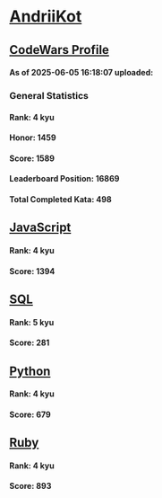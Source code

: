 # [AndriiKot](https://www.codewars.com/users/AndriiKot)

## [CodeWars Profile](https://www.codewars.com/users/AndriiKot)

#### As of 2025-06-05 16:18:07 uploaded:

### General Statistics

#### Rank: 4 kyu

#### Honor: 1459

#### Score: 1589

#### Leaderboard Position: 16869

#### Total Completed Kata: 498



## [JavaScript](https://github.com/AndriiKot/JavaScript__CodeWars)

#### Rank: 4 kyu

#### Score: 1394


## [SQL](https://github.com/AndriiKot/SQL__CodeWars)

#### Rank: 5 kyu

#### Score: 281


## [Python](https://github.com/AndriiKot/Python__CodeWars)

#### Rank: 4 kyu

#### Score: 679


## [Ruby](https://github.com/AndriiKot/Ruby__CodeWars)

#### Rank: 4 kyu

#### Score: 893

